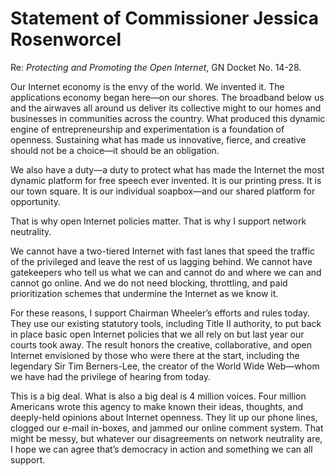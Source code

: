 # Statement of Commissioner Jessica Rosenworcel

Re: *Protecting and Promoting the Open Internet*, GN Docket No. 14-28.

Our Internet economy is the envy of the world. We invented it. The
applications economy began here—on our shores. The broadband below us
and the airwaves all around us deliver its collective might to our homes
and businesses in communities across the country. What produced this
dynamic engine of entrepreneurship and experimentation is a foundation
of openness. Sustaining what has made us innovative, fierce, and
creative should not be a choice—it should be an obligation.

We also have a duty—a duty to protect what has made the Internet the
most dynamic platform for free speech ever invented. It is our printing
press. It is our town square. It is our individual soapbox—and our
shared platform for opportunity.

That is why open Internet policies matter. That is why I support network
neutrality.

We cannot have a two-tiered Internet with fast lanes that speed the
traffic of the privileged and leave the rest of us lagging behind. We
cannot have gatekeepers who tell us what we can and cannot do and where
we can and cannot go online. And we do not need blocking, throttling,
and paid prioritization schemes that undermine the Internet as we know
it.

For these reasons, I support Chairman Wheeler’s efforts and rules today.
They use our existing statutory tools, including Title II authority, to
put back in place basic open Internet policies that we all rely on but
last year our courts took away. The result honors the creative,
collaborative, and open Internet envisioned by those who were there at
the start, including the legendary Sir Tim Berners-Lee, the creator of
the World Wide Web—whom we have had the privilege of hearing from today.

This is a big deal. What is also a big deal is 4 million voices. Four
million Americans wrote this agency to make known their ideas, thoughts,
and deeply-held opinions about Internet openness. They lit up our phone
lines, clogged our e-mail in-boxes, and jammed our online comment
system. That might be messy, but whatever our disagreements on network
neutrality are, I hope we can agree that’s democracy in action and
something we can all support.
